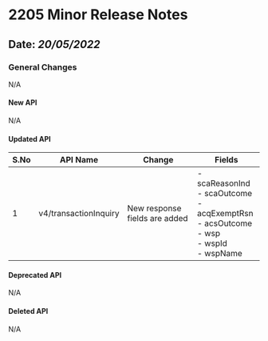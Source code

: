 # 2205 Minor Release Notes

## Date: *20/05/2022*

### General Changes

N/A

#### New API

N/A

#### Updated API

| S.No   | API Name              | Change                        | Fields                                                                                                                |
|--------|-----------------------|-------------------------------|-----------------------------------------------------------------------------------------------------------------------|
| 1      | v4/transactionInquiry | New response fields are added | -   scaReasonInd<br/>-   scaOutcome<br/>-   acqExemptRsn<br/>-   acsOutcome<br/>-   wsp<br/>-   wspId<br/>-   wspName |

#### Deprecated API

N/A

#### Deleted API

N/A
